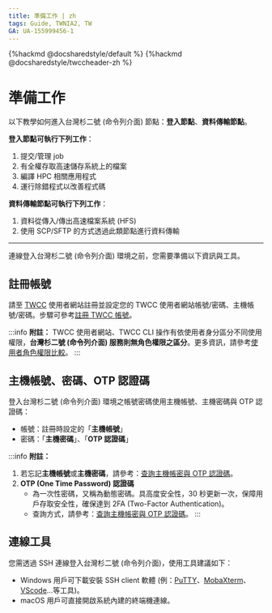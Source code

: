 ```yaml
---
title: 準備工作 | zh
tags: Guide, TWNIA2, TW
GA: UA-155999456-1
---
```


{%hackmd @docsharedstyle/default %}
{%hackmd @docsharedstyle/twccheader-zh %}

# 準備工作

以下教學如何進入台灣杉二號 (命令列介面) 節點：**登入節點**、**資料傳輸節點**。
 
**登入節點可執行下列工作**：
1. 提交/管理 job
2. 有全權存取高速儲存系統上的檔案
3. 編譯 HPC 相關應用程式
4. 運行除錯程式以改善程式碼

**資料傳輸節點可執行下列工作**：
1. 資料從傳入/傳出高速檔案系統 (HFS)
2. 使用 SCP/SFTP 的方式透過此類節點進行資料傳輸

---


連線登入台灣杉二號 (命令列介面) 環境之前，您需要準備以下資訊與工具。

## 註冊帳號

請至 [TWCC](https://www.twcc.ai/) 使用者網站註冊並設定您的 TWCC 使用者網站帳號/密碼、主機帳號/密碼。步驟可參考[註冊 TWCC 帳號](https://www.twcc.ai/doc?page=register_account)。 

:::info
<i class="fa fa-paperclip fa-20" aria-hidden="true"></i> **附註：** TWCC 使用者網站、TWCC CLI 操作有依使用者身分區分不同使用權限，**台灣杉二號 (命令列介面) 服務則無角色權限之區分**。更多資訊，請參考[<ins>使用者角色權限比較</ins>](https://man.twcc.ai/@twccdocs/role-main-zh)。
:::

## 主機帳號、密碼、OTP 認證碼

登入台灣杉二號 (命令列介面) 環境之帳號密碼使用主機帳號、主機密碼與 OTP 認證碼：

- 帳號：註冊時設定的「**主機帳號**」
- 密碼：「**主機密碼**」、「**OTP 認證碼**」

:::info
<i class="fa fa-paperclip fa-20" aria-hidden="true"></i> **附註：** 
1. 若忘記**主機帳號**或**主機密碼**，請參考：[<ins>查詢主機帳密與 OTP 認證碼</ins>](https://man.twcc.ai/@twccdocs/guide-service-hostname-pwd-otp-zh)。
2. **OTP (One Time Password) 認證碼**
    - 為一次性密碼，又稱為動態密碼。具高度安全性，30 秒更新一次，保障用戶存取安全性，確保達到 2FA (Two-Factor Authentication)。
    - 查詢方式，請參考：[<ins>查詢主機帳密與 OTP 認證碼</ins>](https://man.twcc.ai/@twccdocs/guide-service-hostname-pwd-otp-zh#%E5%8F%96%E5%BE%97-OTP-%E8%AA%8D%E8%AD%89%E7%A2%BC)。
:::

## 連線工具

您需透過 SSH 連線登入台灣杉二號 (命令列介面)，使用工具建議如下：

- Windows 用戶可下載安裝 SSH client 軟體 (例：[PuTTY](https://www.chiark.greenend.org.uk/~sgtatham/putty/latest.html)、[MobaXterm](https://mobaxterm.mobatek.net/download-home-edition.html)、[VScode](https://code.visualstudio.com/blogs/2019/10/03/remote-ssh-tips-and-tricks)...等工具)。
- macOS 用戶可直接開啟系統內建的終端機連線。